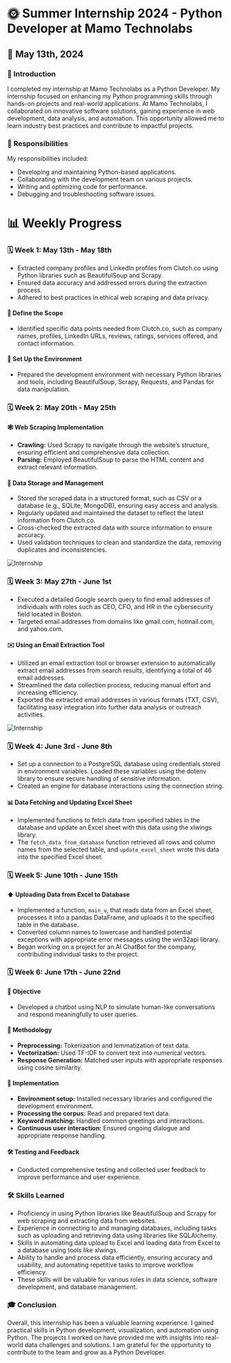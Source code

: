 # 🌞 Summer Internship 2024 - Python Developer at Mamo Technolabs

## 📅 May 13th, 2024

### 📘 Introduction
I completed my internship at Mamo Technolabs as a Python Developer. My internship focused on enhancing my Python programming skills through hands-on projects and real-world applications. At Mamo Technolabs, I collaborated on innovative software solutions, gaining experience in web development, data analysis, and automation. This opportunity allowed me to learn industry best practices and contribute to impactful projects.

### 💼 Responsibilities
My responsibilities included:
- Developing and maintaining Python-based applications.
- Collaborating with the development team on various projects.
- Writing and optimizing code for performance.
- Debugging and troubleshooting software issues.

# 📊 Weekly Progress

### 🗓️ Week 1: May 13th - May 18th
- Extracted company profiles and LinkedIn profiles from Clutch.co using Python libraries such as BeautifulSoup and Scrapy.
- Ensured data accuracy and addressed errors during the extraction process.
- Adhered to best practices in ethical web scraping and data privacy.

#### 📌 Define the Scope
- Identified specific data points needed from Clutch.co, such as company names, profiles, LinkedIn URLs, reviews, ratings, services offered, and contact information.

#### 🔧 Set Up the Environment
- Prepared the development environment with necessary Python libraries and tools, including BeautifulSoup, Scrapy, Requests, and Pandas for data manipulation.

### 🗓️ Week 2: May 20th - May 25th
#### 🕸️ Web Scraping Implementation
- **Crawling:** Used Scrapy to navigate through the website’s structure, ensuring efficient and comprehensive data collection.
- **Parsing:** Employed BeautifulSoup to parse the HTML content and extract relevant information.

#### 💾 Data Storage and Management
- Stored the scraped data in a structured format, such as CSV or a database (e.g., SQLite, MongoDB), ensuring easy access and analysis.
- Regularly updated and maintained the dataset to reflect the latest information from Clutch.co.
- Cross-checked the extracted data with source information to ensure accuracy.
- Used validation techniques to clean and standardize the data, removing duplicates and inconsistencies.

![Internship](https://github.com/22AIML038RishiPatel/summerinternship2024_22AIMl038/assets/120238486/e0185a8a-c373-439c-a828-39d8a529294a)

### 🗓️ Week 3: May 27th - June 1st
- Executed a detailed Google search query to find email addresses of individuals with roles such as CEO, CFO, and HR in the cybersecurity field located in Boston.
- Targeted email addresses from domains like gmail.com, hotmail.com, and yahoo.com.

#### ✉️ Using an Email Extraction Tool
- Utilized an email extraction tool or browser extension to automatically extract email addresses from search results, identifying a total of 46 email addresses.
- Streamlined the data collection process, reducing manual effort and increasing efficiency.
- Exported the extracted email addresses in various formats (TXT, CSV), facilitating easy integration into further data analysis or outreach activities.

![Internship](https://github.com/22AIML038RishiPatel/summerinternship2024_22AIMl038/assets/120238486/59ab2b96-924b-4202-8135-f9e9906fe1a8)

### 🗓️ Week 4: June 3rd - June 8th
- Set up a connection to a PostgreSQL database using credentials stored in environment variables. Loaded these variables using the dotenv library to ensure secure handling of sensitive information.
- Created an engine for database interactions using the connection string.

#### 📊 Data Fetching and Updating Excel Sheet
- Implemented functions to fetch data from specified tables in the database and update an Excel sheet with this data using the xlwings library.
- The `fetch_data_from_database` function retrieved all rows and column names from the selected table, and `update_excel_sheet` wrote this data into the specified Excel sheet.

### 🗓️ Week 5: June 10th - June 15th
#### ⬆️ Uploading Data from Excel to Database
- Implemented a function, `main_u`, that reads data from an Excel sheet, processes it into a pandas DataFrame, and uploads it to the specified table in the database.
- Converted column names to lowercase and handled potential exceptions with appropriate error messages using the win32api library.
- Began working on a project for an AI ChatBot for the company, contributing individual tasks to the project.

### 🗓️ Week 6: June 17th - June 22nd
#### 🎯 Objective
- Developed a chatbot using NLP to simulate human-like conversations and respond meaningfully to user queries.

#### 🧠 Methodology
- **Preprocessing:** Tokenization and lemmatization of text data.
- **Vectorization:** Used TF-IDF to convert text into numerical vectors.
- **Response Generation:** Matched user inputs with appropriate responses using cosine similarity.

#### 🚀 Implementation
- **Environment setup:** Installed necessary libraries and configured the development environment.
- **Processing the corpus:** Read and prepared text data.
- **Keyword matching:** Handled common greetings and interactions.
- **Continuous user interaction:** Ensured ongoing dialogue and appropriate response handling.

#### 🛠️ Testing and Feedback
- Conducted comprehensive testing and collected user feedback to improve performance and user experience.

### 🛠️ Skills Learned
- Proficiency in using Python libraries like BeautifulSoup and Scrapy for web scraping and extracting data from websites.
- Experience in connecting to and managing databases, including tasks such as uploading and retrieving data using libraries like SQLAlchemy.
- Skills in automating data upload to Excel and loading data from Excel to a database using tools like xlwings.
- Ability to handle and process data efficiently, ensuring accuracy and usability, and automating repetitive tasks to improve workflow efficiency.
- These skills will be valuable for various roles in data science, software development, and database management.

### 🎓 Conclusion
Overall, this internship has been a valuable learning experience. I gained practical skills in Python development, visualization, and automation using Python. The projects I worked on have provided me with insights into real-world data challenges and solutions. I am grateful for the opportunity to contribute to the team and grow as a Python Developer.
